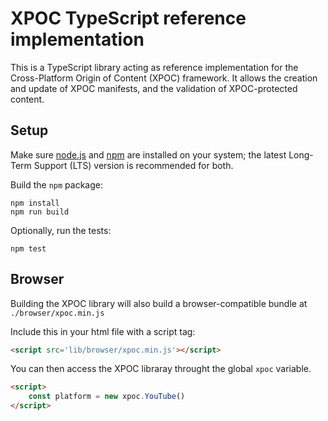 # XPOC TypeScript reference implementation

This is a TypeScript library acting as reference implementation for the Cross-Platform Origin of Content (XPOC) framework. It allows the creation and update of XPOC manifests, and the validation of XPOC-protected content.

## Setup

Make sure [node.js](https://nodejs.org/) and [npm](https://docs.npmjs.com/downloading-and-installing-node-js-and-npm) are installed on your system; the latest Long-Term Support (LTS) version is recommended for both. 

Build the `npm` package:
```
npm install
npm run build
```

Optionally, run the tests:
```
npm test
```

## Browser

Building the XPOC library will also build a browser-compatible bundle at `./browser/xpoc.min.js`

Include this in your html file with a script tag:
```html
<script src='lib/browser/xpoc.min.js'></script>
```

You can then access the XPOC libraray throught the global `xpoc` variable.
```html
<script>
    const platform = new xpoc.YouTube()
</script>
```